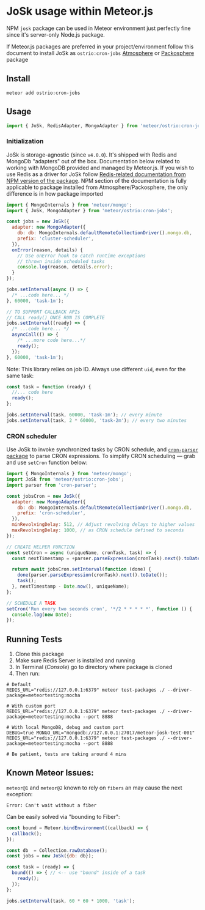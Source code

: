 # JoSk usage within Meteor.js

NPM `josk` package can be used in Meteor environment just perfectly fine since it's server-only Node.js package.

If Meteor.js packages are preferred in your project/environment follow this document to install JoSk as `ostrio:cron-jobs` [Atmosphere](https://atmospherejs.com/ostrio/cron-jobs) or  [Packosphere](https://packosphere.com/ostrio/cron-jobs) package

## Install

```shell
meteor add ostrio:cron-jobs
```

## Usage

```js
import { JoSk, RedisAdapter, MongoAdapter } from 'meteor/ostrio:cron-jobs';
```

### Initialization

JoSk is storage-agnostic (since `v4.0.0`). It's shipped with Redis and MongoDb "adapters" out of the box. Documentation below related to working with MongoDB provided and managed by Meteor.js. If you wish to use Redis as a driver for JoSk follow [Redis-related documentation from NPM version of the package](https://github.com/veliovgroup/josk?tab=readme-ov-file#redis-adapter). NPM section of the documentation is fully applicable to package installed from Atmosphere/Packosphere, the only difference is in how package imported

```js
import { MongoInternals } from 'meteor/mongo';
import { JoSk, MongoAdapter } from 'meteor/ostrio:cron-jobs';

const jobs = new JoSk({
  adapter: new MongoAdapter({
    db: db: MongoInternals.defaultRemoteCollectionDriver().mongo.db,
    prefix: 'cluster-scheduler',
  }),
  onError(reason, details) {
    // Use onError hook to catch runtime exceptions
    // thrown inside scheduled tasks
    console.log(reason, details.error);
  }
});

jobs.setInterval(async () => {
  /* ...code here... */
}, 60000, 'task-1m');

// TO SUPPORT CALLBACK APIs
// CALL ready() ONCE RUN IS COMPLETE
jobs.setInterval((ready) => {
  /* ...code here... */
  asyncCall(() => {
    /* ...more code here...*/
    ready();
  });
}, 60000, 'task-1m');
```

Note: This library relies on job ID. Always use different `uid`, even for the same task:

```js
const task = function (ready) {
  //... code here
  ready();
};

jobs.setInterval(task, 60000, 'task-1m'); // every minute
jobs.setInterval(task, 2 * 60000, 'task-2m'); // every two minutes
```

### CRON scheduler

Use JoSk to invoke synchronized tasks by CRON schedule, and [`cron-parser` package](https://www.npmjs.com/package/cron-parser) to parse CRON expressions. To simplify CRON scheduling — grab and use `setCron` function below:

```js
import { MongoInternals } from 'meteor/mongo';
import JoSk from 'meteor/ostrio:cron-jobs';
import parser from 'cron-parser';

const jobsCron = new JoSk({
  adapter: new MongoAdapter({
    db: db: MongoInternals.defaultRemoteCollectionDriver().mongo.db,
    prefix: 'cron-scheduler',
  }),
  minRevolvingDelay: 512, // Adjust revolving delays to higher values
  maxRevolvingDelay: 1000, // as CRON schedule defined to seconds
});

// CREATE HELPER FUNCTION
const setCron = async (uniqueName, cronTask, task) => {
  const nextTimestamp = +parser.parseExpression(cronTask).next().toDate();

  return await jobsCron.setInterval(function (done) {
    done(parser.parseExpression(cronTask).next().toDate());
    task();
  }, nextTimestamp - Date.now(), uniqueName);
};

// SCHEDULE A TASK
setCron('Run every two seconds cron', '*/2 * * * * *', function () {
  console.log(new Date);
});
```

## Running Tests

1. Clone this package
2. Make sure Redis Server is installed and running
3. In Terminal (*Console*) go to directory where package is cloned
4. Then run:

```shell
# Default
REDIS_URL="redis://127.0.0.1:6379" meteor test-packages ./ --driver-package=meteortesting:mocha

# With custom port
REDIS_URL="redis://127.0.0.1:6379" meteor test-packages ./ --driver-package=meteortesting:mocha --port 8888

# With local MongoDB, debug and custom port
DEBUG=true MONGO_URL="mongodb://127.0.0.1:27017/meteor-josk-test-001" REDIS_URL="redis://127.0.0.1:6379" meteor test-packages ./ --driver-package=meteortesting:mocha --port 8888

# Be patient, tests are taking around 4 mins
```

## Known Meteor Issues:

`meteor@1` and `meteor@2` known to rely on `fibers` an may cause the next exception:

```log
Error: Can't wait without a fiber
```

Can be easily solved via "bounding to Fiber":

```js
const bound = Meteor.bindEnvironment((callback) => {
  callback();
});

const db  = Collection.rawDatabase();
const jobs = new JoSk({db: db});

const task = (ready) => {
  bound(() => { // <-- use "bound" inside of a task
    ready();
  });
};

jobs.setInterval(task, 60 * 60 * 1000, 'task');
```

